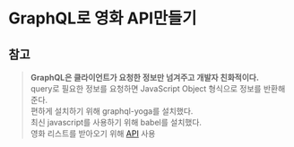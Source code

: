 # GraphQL로 영화 API만들기

## 참고

> **GraphQL은 클라이언트가 요청한 정보만 넘겨주고 개발자 친화적이다.**  
> query로 필요한 정보를 요청하면 JavaScript Object 형식으로 정보를 반환해준다.  
> 편하게 설치하기 위해 graphql-yoga를 설치했다.  
> 최신 javascript를 사용하기 위해 babel를 설치했다.  
> 영화 리스트를 받아오기 위해 [API](https://yts-proxy.nomadcoders1.now.sh/list_movies.json) 사용
